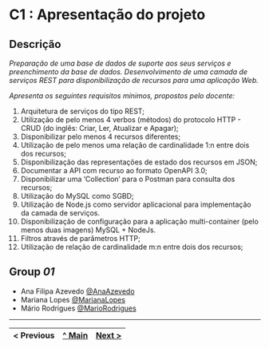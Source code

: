 # C1 : Apresentação do projeto

## Descrição
_Preparação de uma base de dados de suporte aos seus serviços e preenchimento da base de dados._
_Desenvolvimento de uma camada de serviços REST para disponibilização de recursos para uma aplicação Web._

_Apresenta os seguintes requisitos mínimos, propostos pelo docente:_
1. Arquitetura de serviços do tipo REST;
2. Utilização de pelo menos 4 verbos (métodos) do protocolo HTTP - CRUD (do inglês: Criar, Ler, Atualizar e Apagar);
3. Disponibilizar pelo menos 4 recursos diferentes;
4. Utilização de pelo menos uma relação de cardinalidade 1:n entre dois dos recursos;
5. Disponibilização das representações de estado dos recursos em JSON;
6. Documentar a API com recurso ao formato OpenAPI 3.0;
7. Disponibilizar uma ‘Collection’ para o Postman para consulta dos recursos;
8. Utilização do MySQL como SGBD;
9. Utilização de Node.js como servidor aplicacional para implementação da camada de serviços.
10. Disponibilização de configuração para a aplicação multi-container (pelo menos duas imagens) MySQL + NodeJs. 
11. Filtros através de parâmetros HTTP;
12. Utilização de relação de cardinalidade m:n entre dois dos recursos;


## Group _01_


* Ana Filipa Azevedo [@AnaAzevedo](https://github.com/AnaAzevedo2) 
* Mariana Lopes [@MarianaLopes](https://github.com/marlope02) 
* Mário Rodrigues [@MarioRodrigues](https://github.com/MarioRodrigues2304)



---

< Previous | [^ Main](../../../) | [Next >](c2.md)
:--- | :---: | ---: 
